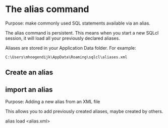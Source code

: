 # The alias command
Purpose: make commonly used SQL statements available via an alias.

The alias command is persistent. This means when you start a new SQLcl session, it will load all your previously declared aliases.

Aliases are stored in your Application Data folder. For example:

`C:\Users\mhoogendijk\AppData\Roaming\sqlcl\aliases.xml`

## Create an alias

## import an alias
Purpose: Adding a new alias from an XML file

This allows you to add previously created aliases, maybe created by others.

alias load <alias.xml>



